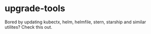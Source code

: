 # upgrade-tools
Bored by updating kubectx, helm, helmfile, stern, starship and similar utilites? Check this out.
